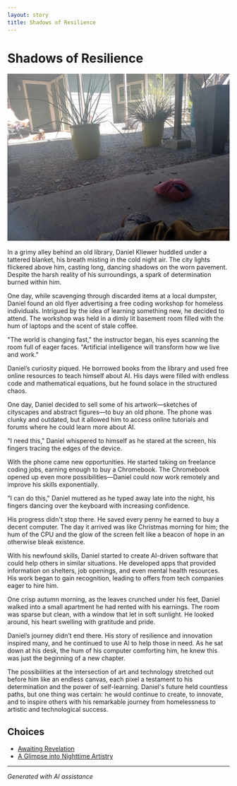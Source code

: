 ```yaml
---
layout: story
title: Shadows of Resilience
---
```


# Shadows of Resilience

![Shadows of Resilience](/input_images/20221013_125636.jpg)

In a grimy alley behind an old library, Daniel Kliewer huddled under a tattered blanket, his breath misting in the cold night air. The city lights flickered above him, casting long, dancing shadows on the worn pavement. Despite the harsh reality of his surroundings, a spark of determination burned within him.

One day, while scavenging through discarded items at a local dumpster, Daniel found an old flyer advertising a free coding workshop for homeless individuals. Intrigued by the idea of learning something new, he decided to attend. The workshop was held in a dimly lit basement room filled with the hum of laptops and the scent of stale coffee.

"The world is changing fast," the instructor began, his eyes scanning the room full of eager faces. "Artificial intelligence will transform how we live and work."

Daniel’s curiosity piqued. He borrowed books from the library and used free online resources to teach himself about AI. His days were filled with endless code and mathematical equations, but he found solace in the structured chaos.

One day, Daniel decided to sell some of his artwork—sketches of cityscapes and abstract figures—to buy an old phone. The phone was clunky and outdated, but it allowed him to access online tutorials and forums where he could learn more about AI.

"I need this," Daniel whispered to himself as he stared at the screen, his fingers tracing the edges of the device.

With the phone came new opportunities. He started taking on freelance coding jobs, earning enough to buy a Chromebook. The Chromebook opened up even more possibilities—Daniel could now work remotely and improve his skills exponentially.

"I can do this," Daniel muttered as he typed away late into the night, his fingers dancing over the keyboard with increasing confidence.

His progress didn't stop there. He saved every penny he earned to buy a decent computer. The day it arrived was like Christmas morning for him; the hum of the CPU and the glow of the screen felt like a beacon of hope in an otherwise bleak existence.

With his newfound skills, Daniel started to create AI-driven software that could help others in similar situations. He developed apps that provided information on shelters, job openings, and even mental health resources. His work began to gain recognition, leading to offers from tech companies eager to hire him.

One crisp autumn morning, as the leaves crunched under his feet, Daniel walked into a small apartment he had rented with his earnings. The room was sparse but clean, with a window that let in soft sunlight. He looked around, his heart swelling with gratitude and pride.

Daniel’s journey didn’t end there. His story of resilience and innovation inspired many, and he continued to use AI to help those in need. As he sat down at his desk, the hum of his computer comforting him, he knew this was just the beginning of a new chapter.

The possibilities at the intersection of art and technology stretched out before him like an endless canvas, each pixel a testament to his determination and the power of self-learning. Daniel's future held countless paths, but one thing was certain: he would continue to create, to innovate, and to inspire others with his remarkable journey from homelessness to artistic and technological success.


## Choices

* [Awaiting Revelation](/_stories/475838291_1316583769763327_611859964883411367_n)
* [A Glimpse into Nighttime Artistry](/_stories/C8C6DEF8-4239-4B16-ADF3-4EAF62D4795A)


---
*Generated with AI assistance*
